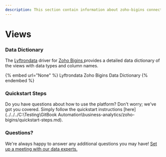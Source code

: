 ```yaml
---
description: This section contain information about zoho-bigins connector views information
---
```


# Views

### Data Dictionary

The [Lyftrondata](https://www.lyftrondata.com/) driver for [Zoho Bigins](None/)[ ](https://www.lyftrondata.com/integration/zoho-bigins/)provides a detailed data dictionary of the views with data types and column names.

{% embed url="None" %}
Lyftrondata Zoho Bigins Data Dictionary
{% endembed %}

### Quickstart Steps

Do you have questions about how to use the platform? Don't worry; we've got you covered. Simply follow the quickstart instructions [here](../../../C:\Testing\GitBook Automation\business-analytics/zoho-bigins/quickstart-steps.md).

### Questions? <a href="#questions" id="questions"></a>

We're always happy to answer any additional questions you may have! [Set up a meeting with our data experts.](https://www.lyftrondata.com/book-a-meeting/)


